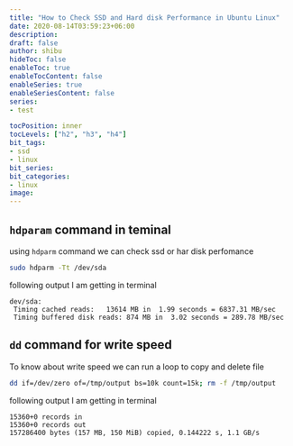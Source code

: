 ```yaml
---
title: "How to Check SSD and Hard disk Performance in Ubuntu Linux"
date: 2020-08-14T03:59:23+06:00
description:
draft: false
author: shibu
hideToc: false
enableToc: true
enableTocContent: false
enableSeries: true
enableSeriesContent: false
series:
- test

tocPosition: inner
tocLevels: ["h2", "h3", "h4"]
bit_tags:
- ssd
- linux
bit_series:
bit_categories:
- linux
image:
---
```



## `hdparam` command in teminal

using `hdparm` command we can check ssd or har disk perfomance 

~~~bash
sudo hdparm -Tt /dev/sda
~~~

following output I am getting in terminal
~~~
dev/sda:
 Timing cached reads:   13614 MB in  1.99 seconds = 6837.31 MB/sec
 Timing buffered disk reads: 874 MB in  3.02 seconds = 289.78 MB/sec
~~~

## `dd` command for write speed

To know about write speed we can run a loop to copy and delete file 

~~~bash
dd if=/dev/zero of=/tmp/output bs=10k count=15k; rm -f /tmp/output
~~~

following output I am getting in terminal
~~~
15360+0 records in
15360+0 records out
157286400 bytes (157 MB, 150 MiB) copied, 0.144222 s, 1.1 GB/s
~~~
